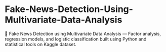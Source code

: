 # Fake-News-Detection-Using-Multivariate-Data-Analysis
📰 Fake News Detection using Multivariate Data Analysis — Factor analysis, regression models, and logistic classification built using Python and statistical tools on Kaggle dataset.
